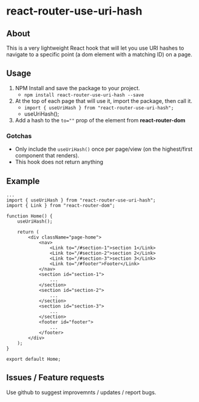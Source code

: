 # react-router-use-uri-hash

## About

This is a very lightweight React hook that will let you use URI hashes to navigate to a specific point (a dom element with a matching ID) on a page.

## Usage

1. NPM Install and save the package to your project.
    - `npm install react-router-use-uri-hash --save`
1. At the top of each page that will use it, import the package, then call it.
    - `import { useUriHash } from "react-router-use-uri-hash";`
    - useUriHash();
1. Add a hash to the `to=""` prop of the **<Link>** element from **react-router-dom**

### Gotchas

- Only include the `useUriHash()` once per page/view (on the highest/first component that renders).
- This hook does not return anything


## Example
```
...
import { useUriHash } from "react-router-use-uri-hash";
import { Link } from "react-router-dom";

function Home() {
    useUriHash();

    return (
        <div className="page-home">
            <nav>
                <Link to="/#section-1">section 1</Link>
                <Link to="/#section-2">section 2</Link>
                <Link to="/#section-3">section 3</Link>
                <Link to="/#footer">Footer</Link>
            </nav>
            <section id="section-1">
                ...
            </section>
            <section id="section-2">
                ...
            </section>
            <section id="section-3">
                ...
            </section>
            <footer id="footer">
                ...
            </footer>
        </div>
    );
}

export default Home;
```

## Issues / Feature requests

Use github to suggest improvemnts / updates / report bugs.